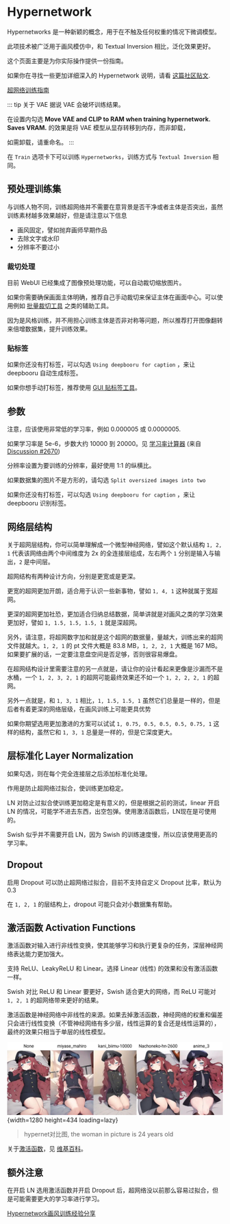 # Hypernetwork

Hypernetworks 是一种新颖的概念，用于在不触及任何权重的情况下微调模型。

此项技术被广泛用于画风模仿中，和 Textual Inversion 相比，泛化效果更好。

这个页面主要是为你实际操作提供一份指南。

如果你在寻找一些更加详细深入的 Hypernetwork 说明，请看 [这篇社区贴文](https://github.com/AUTOMATIC1111/stable-diffusion-webui/discussions/2670).

[超网络训练指南](https://rentry.org/hypernetwork4dumdums)

::: tip 关于 VAE
据说 VAE 会破坏训练结果。

在设置内勾选 **Move VAE and CLIP to RAM when training hypernetwork. Saves VRAM.** 的效果是将 VAE 模型从显存转移到内存，而非卸载，

如需卸载，请重命名。
:::

在 `Train` 选项卡下可以训练 `Hypernetworks`，训练方式与  `Textual Inversion` 相同。

## 预处理训练集

与训练人物不同，训练超网络并不需要在意背景是否干净或者主体是否突出，虽然训练素材越多效果越好，但是请注意以下信息

- 画风固定，譬如抛弃画师早期作品
- 去除文字或水印
- 分辨率不要过小

### 裁切处理

目前 WebUI 已经集成了图像预处理功能，可以自动裁切缩放图片。

如果你需要确保画面主体明确，推荐自己手动裁切来保证主体在画面中心。可以使用例如 [批量裁切工具](https://www.birme.net) 之类的辅助工具。

因为是风格训练，并不用担心训练主体是否非对称等问题，所以推荐打开图像翻转来倍增数据集，提升训练效果。

### 贴标签

如果你还没有打标签，可以勾选 `Using deepbooru for caption` ，来让 deepbooru 自动生成标签。

如果你想手动打标签，推荐使用 [GUI 贴标签工具](https://github.com/arenatemp/sd-tagging-helper)。

## 参数

注意，应该使用非常低的学习率，例如 0.000005 或 0.0000005.

如果学习率是 5e-6，步数大约 10000 到 20000。见 [学习率计算器](https://colab.research.google.com/drive/1qzweYEMIFkG6jPa04tD1MhWWOzgSnDvP?usp=sharing) (来自 [Discussion #2670](https://github.com/AUTOMATIC1111/stable-diffusion-webui/discussions/2670))

分辨率设置为要训练的分辨率，最好使用 1:1 的纵横比。

如果数据集的图片不是方形的，请勾选 `Split oversized images into two`

如果你还没有打标签，可以勾选 `Using deepbooru for caption` ，来让 deepbooru 识别标签。

## 网络层结构

关于超网层结构，你可以简单理解成一个微型神经网络，譬如这个默认结构 `1, 2, 1` 代表该网络由两个中间维度为 2x 的全连接层组成，左右两个 `1` 分别是输入与输出，`2` 是中间层。

超网结构有两种设计方向，分别是更宽或是更深。

更宽的超网更加开朗，适合用于认识一些新事物，譬如 `1, 4, 1` 这种就属于宽超网。

更深的超网更加社恐，更加适合归纳总结数据，简单讲就是对画风之类的学习效果更加好，譬如 `1, 1.5, 1.5, 1.5, 1` 就是深超网。

另外，请注意，将超网数字加和就是这个超网的数据量，量越大，训练出来的超网文件就越大。`1, 2, 1` 的 pt 文件大概是 83.8 MB，`1, 2, 2, 1` 大概是 167 MB。如果要扩展的话，一定要注意盘空间是否足够，否则很容易爆盘。

在超网结构设计里需要注意的另一点就是，请让你的设计看起来更像是沙漏而不是水桶，一个 `1, 2, 3, 2, 1` 的超网可能最终效果还不如一个 `1, 2, 2, 2, 1` 的超网。

另外一点就是，和 `1, 3, 1` 相比，`1, 1.5, 1.5, 1` 虽然它们总量是一样的，但是后者有着更深的网络层级，在画风训练上可能更具优势

如果你期望选用更加激进的方案可以试试 `1, 0.75, 0.5, 0.5, 0.5, 0.75, 1` 这样的结构，虽然它和 `1, 3, 1` 总量是一样的，但是它深度更大。

## 层标准化 Layer Normalization

如果勾选，则在每个完全连接层之后添加标准化处理。

作用是防止超网络过拟合，使训练更加稳定。

LN 对防止过拟合使训练更加稳定是有意义的，但是根据之前的测试，linear 开启 LN 的情况，可能学不进去东西，出空包弹。使用激活函数后，LN现在是可使用的。

Swish 似乎并不需要开启 LN，因为 Swish 的训练速度慢，所以应该使用更高的学习率。

## Dropout

启用 Dropout 可以防止超网络过拟合，目前不支持自定义 Dropout 比率，默认为 0.3

在 `1, 2, 1` 的层结构上，dropout 可能只会对小数据集有帮助。

## 激活函数 Activation Functions

激活函数对输入进行非线性变换，使其能够学习和执行更复杂的任务，深层神经网络表达能力更加强大。

支持 ReLU、LeakyReLU 和 Linear。选择 Linear (线性) 的效果和没有激活函数一样。

Swish 对比 ReLU 和 Linear 要更好，Swish 适合更大的网络，而 ReLU 可能对 `1, 2, 1` 的超网络带来更好的结果。

激活函数是神经网络中非线性的来源。如果去掉激活函数，神经网络的权重和偏差只会进行线性变换（不管神经网络有多少层，线性运算的复合还是线性运算的），最终的效果只相当于单层的线性模型。

![hypernet对比图](../../assets/exp_hypernet.webp){width=1280 height=434 loading=lazy}

> hypernet对比图, the woman in picture is 24 years old

关于[激活函数](https://www.geeksforgeeks.org/activation-functions-neural-networks/)，见 [维基百科](https://en.wikipedia.org/wiki/Activation_function)。

## 额外注意

在开启 LN 选用激活函数并开启 Dropout 后，超网络没以前那么容易过拟合，但是可能需要更大的学习率进行学习。

[Hypernetwork画风训练经验分享](https://shiina-h.notion.site/shiina-h/Hypernetwork-1fc0b60645284c5e96bb41b583a4e86f)


